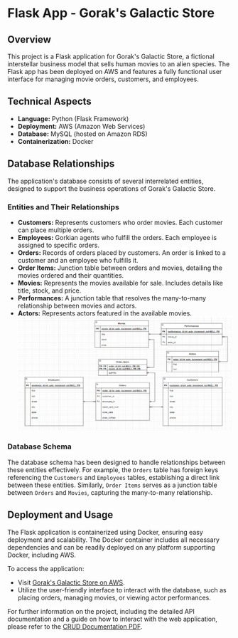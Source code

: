 # Flask App - Gorak's Galactic Store

## Overview
This project is a Flask application for Gorak's Galactic Store, a fictional interstellar business model that sells human movies to an alien species. The Flask app has been deployed on AWS and features a fully functional user interface for managing movie orders, customers, and employees.

## Technical Aspects
- **Language:** Python (Flask Framework)
- **Deployment:** AWS (Amazon Web Services)
- **Database:** MySQL (hosted on Amazon RDS)
- **Containerization:** Docker

## Database Relationships
The application's database consists of several interrelated entities, designed to support the business operations of Gorak's Galactic Store.

### Entities and Their Relationships
- **Customers:** Represents customers who order movies. Each customer can place multiple orders.
- **Employees:** Gorkian agents who fulfill the orders. Each employee is assigned to specific orders.
- **Orders:** Records of orders placed by customers. An order is linked to a customer and an employee who fulfills it.
- **Order Items:** Junction table between orders and movies, detailing the movies ordered and their quantities.
- **Movies:** Represents the movies available for sale. Includes details like title, stock, and price.
- **Performances:** A junction table that resolves the many-to-many relationship between movies and actors.
- **Actors:** Represents actors featured in the available movies.
![Entities' Relationship](documentation/entity_relationship.png)
### Database Schema
The database schema has been designed to handle relationships between these entities effectively. For example, the `Orders` table has foreign keys referencing the `Customers` and `Employees` tables, establishing a direct link between these entities. Similarly, `Order Items` serves as a junction table between `Orders` and `Movies`, capturing the many-to-many relationship.

## Deployment and Usage
The Flask application is containerized using Docker, ensuring easy deployment and scalability. The Docker container includes all necessary dependencies and can be readily deployed on any platform supporting Docker, including AWS.

To access the application:
- Visit [Gorak's Galactic Store on AWS](http://18.116.51.37:5000/).
- Utilize the user-friendly interface to interact with the database, such as placing orders, managing movies, or viewing actor performances.

For further information on the project, including the detailed API documentation and a guide on how to interact with the web application, please refer to the [CRUD Documentation PDF](documentation/CRUD_documentation.pdf).
